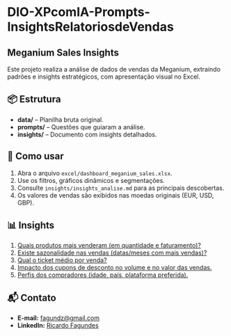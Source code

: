 # DIO-XPcomIA-Prompts-InsightsRelatoriosdeVendas
## Meganium Sales Insights

Este projeto realiza a análise de dados de vendas da Meganium, extraindo padrões e insights estratégicos, com apresentação visual no Excel.

## 📦 Estrutura

- **data/** – Planilha bruta original.
- **prompts/** – Questões que guiaram a análise.
- **insights/** – Documento com insights detalhados.

## 🚀 Como usar

1. Abra o arquivo `excel/dashboard_meganium_sales.xlsx`.
2. Use os filtros, gráficos dinâmicos e segmentações.
3. Consulte `insights/insights_analise.md` para as principais descobertas.
4. Os valores de vendas são exibidos nas moedas originais (EUR, USD, GBP).

## 📊 Insights 

1. [Quais produtos mais venderam (em quantidade e faturamento)?](/insights/insights_produtos_mais_vendidos.md)
2. [Existe sazonalidade nas vendas (datas/meses com mais vendas)?](insights_sazonalidade.md)
3. [Qual o ticket médio por venda?](insights_ticket_medio.md)
4. [Impacto dos cupons de desconto no volume e no valor das vendas.](insights_impacto_cupons.md)
5. [Perfis dos compradores (idade, país, plataforma preferida).](insights_perfis_compradores.md)


## 📬 Contato

- **E-mail:** [fagundz@gmail.com](mailto:fagundz@gmail.com)
- **LinkedIn:** [Ricardo Fagundes](https://www.linkedin.com/in/ricardofagundes/)
